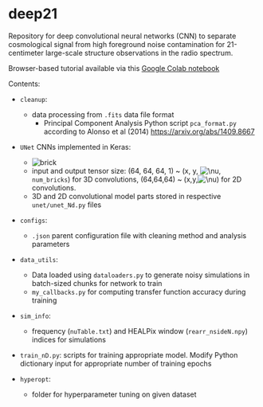 # deep21
Repository for deep convolutional neural networks (CNN) to separate cosmological signal from high foreground noise contamination for 21-centimeter large-scale structure observations in the radio spectrum.

Browser-based tutorial available via this [Google Colab notebook](https://colab.research.google.com/drive/1wQnmelM33Qjq-nHeVD9JkTHXER1PAJM0?hl=en#scrollTo=AL9qQvzFPXcT)

Contents:
- `cleanup`: 
	- data processing from `.fits` data file format
        - Principal Component Analysis Python script `pca_format.py` according to Alonso et al (2014) https://arxiv.org/abs/1409.8667

- `UNet` CNNs implemented in Keras:
    - ![brick](https://latex.codecogs.com/gif.download?%2864%2C64%2C64%29%20%5Csim%20%28N_x%2C%20N_y%2C%20N_z%29)
    - input and output tensor size: (64, 64, 64, 1) ~ (x, y, ![$\nu$](https://render.githubusercontent.com/render/math?math=%24%5Cnu%24), `num_bricks`) for 3D convolutions, (64,64,64) ~ (x,y,![$\nu$](https://render.githubusercontent.com/render/math?math=%24%5Cnu%24)) for 2D convolutions. 
    - 3D and 2D convolutional model parts stored in respective `unet/unet_Nd.py` files
- `configs`:
   - `.json` parent configuration file with cleaning method and analysis parameters
        
- `data_utils`: 
   - Data loaded using `dataloaders.py` to generate noisy simulations in batch-sized chunks for network to train
   - `my_callbacks.py` for computing transfer function accuracy during training
- `sim_info`: 
   - frequency (`nuTable.txt`) and HEALPix window (`rearr_nsideN.npy`) indices for simulations
- `train_nD.py`: scripts for training appropriate model. Modify Python dictionary input for appropriate number of training epochs

- `hyperopt`: 
   - folder for hyperparameter tuning on given dataset

